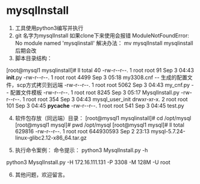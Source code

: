# mysqlInstall

1. 工具使用python3编写并执行
2. git 名字为mysqlInstall 如果clone下来使用会报错
   ModuleNotFoundError: No module named 'mysqlinstall'
   解决办法：
    mv mysqlInstall mysqlinstall
  后期会改
3. 脚本目录结构：

[root@mysql1 mysqlinstall]# ll
total 40
-rw-r--r--. 1 root root   91 Sep  3 04:43 __init__.py
-rw-r--r--. 1 root root 4499 Sep  3 05:18 my3308.cnf    -- 生成的配置文件，scp方式拷贝到远端
-rw-r--r--. 1 root root 5062 Sep  3 04:43 my_cnf.py     -- 配置文件模板
-rw-r--r--. 1 root root 8245 Sep  3 05:17 MysqlInstall.py
-rw-r--r--. 1 root root  354 Sep  3 04:43 mysql_user_init
drwxr-xr-x. 2 root root  101 Sep  3 04:45 __pycache__
-rw-r--r--. 1 root root  541 Sep  3 04:45 test.py

4. 软件包存放（同远端）目录：
[root@mysql1 mysqlinstall]# cd /opt/mysql
[root@mysql1 mysql]# pwd
/opt/mysql
[root@mysql1 mysql]# ll
total 629816
-rw-r--r--. 1 root root 644930593 Sep  2 23:13 mysql-5.7.24-linux-glibc2.12-x86_64.tar.gz

5. 执行命令案例：
  命令提示：
    python3 MysqlInstall.py -h
    
  python3 MysqlInstall.py -H 172.16.111.131 -P 3308 -M 128M -U root

6. 其他问题，欢迎留言。
